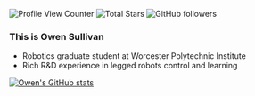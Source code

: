 ![Profile View Counter](https://komarev.com/ghpvc/?username=opsullivan85)
![Total Stars](https://img.shields.io/github/stars/opsullivan85?style=social)
![GitHub followers](https://img.shields.io/github/followers/opsullivan85?style=social)

### This is Owen Sullivan

- Robotics graduate student at Worcester Polytechnic Institute
- Rich R&D experience in legged robots control and learning

[![Owen's GitHub stats](https://github-readme-stats.vercel.app/api?username=opsullivan85)](https://github.com/anuraghazra/github-readme-stats&show_icons=true&theme=transparent)
